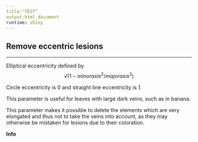 ```yaml
---
title:"TEST"
output:html_document
runtime: shiny
---
```


## Remove eccentric lesions

***

<script src='http://mathscribe.com/mathscribe/jqmath-etc-0.4.0.min.js?config=default'></script>

Elliptical eccentricity defined by
$${√(1-{minoraxis^2}/{majoraxis^2})}$$

Circle eccentricity is 0 and straight line eccentricity is 1.

This parameter is useful for leaves with large dark veins, such as in banana.

This parameter makes it possible to delete the elements which are very elongated and thus not to take the veins into account, as they may otherwise be mistaken for lesions due to their coloration.

**Info**
